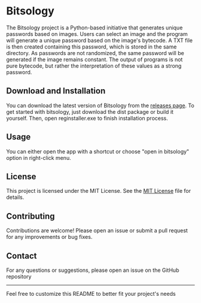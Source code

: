 # Bitsology

The Bitsology project is a Python-based initiative that generates unique passwords based on images. Users can select an image and the program will generate a unique password based on the image's bytecode. A TXT file is then created containing this password, which is stored in the same directory. As passwords are not randomized, the same password will be generated if the image remains constant. The output of programs is not pure bytecode, but rather the interpretation of these values as a strong password.

## Download and Installation

You can download the latest version of Bitsology from the [releases page](https://github.com/SOLIDusr/Bitsology/releases).
To get started with bitsology, just download the dist package or build it yourself. Then, open reginstaller.exe to finish installation process.

## Usage

You can either open the app with a shortcut or choose "open in bitsology" option in right-click menu.

## License

This project is licensed under the MIT License. See the [MIT License](https://opensource.org/license/mit) file for details.

## Contributing

Contributions are welcome! Please open an issue or submit a pull request for any improvements or bug fixes.

## Contact

For any questions or suggestions, please open an issue on the GitHub repository

---
Feel free to customize this README to better fit your project's needs
